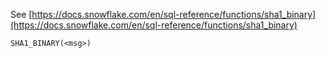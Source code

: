 See [https://docs.snowflake.com/en/sql-reference/functions/sha1_binary](https://docs.snowflake.com/en/sql-reference/functions/sha1_binary)
```
SHA1_BINARY(<msg>)
```
